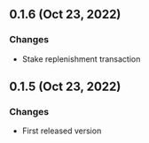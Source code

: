 ## 0.1.6 (Oct 23, 2022)

### Changes

- Stake replenishment transaction

## 0.1.5 (Oct 23, 2022)

### Changes

- First released version
